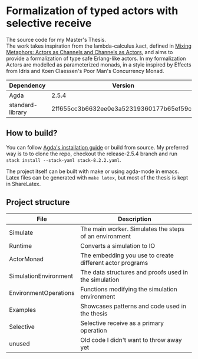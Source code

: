 # Formalization of typed actors with selective receive

The source code for my Master's Thesis.  
The work takes inspiration from the lambda-calculus λact, 
defined in [Mixing Metaphors: Actors as Channels and Channels as Actors](https://arxiv.org/abs/1611.06276),
and aims to provide a formalization of type safe Erlang-like actors.
In my formalization Actors are modelled as parameterized monads,
in a style inspired by Effects from Idris and Koen Claessen's Poor Man's Concurrency Monad.


| Dependency       | Version                                  |
|------------------|------------------------------------------|
| Agda             | 2.5.4 |
| standard-library | 2ff655cc3b6632ee0e3a52319360177b65ef59ce |

## How to build?
You can follow [Agda's installation guide](http://agda.readthedocs.io/en/latest/getting-started/installation.html)
or build from source.
My preferred way is to to clone the repo, checkout the release-2.5.4 branch and run
`stack install --stack-yaml stack-8.2.2.yaml`.

The project itself can be built with make or using agda-mode in emacs.
Latex files can be generated with `make latex`, but most of the thesis is kept in ShareLatex.

## Project structure

| File                  | Description                                              |
|-----------------------|----------------------------------------------------------|
| Simulate              | The main worker. Simulates the steps of an environment   |
| Runtime               | Converts a simulation to IO                              |
| ActorMonad            | The embedding you use to create different actor programs |
| SimulationEnvironment | The data structures and proofs used in the simulation    |
| EnvironmentOperations | Functions modifying the simulation environment           |
| Examples              | Showcases patterns and code used in the thesis           |
| Selective             | Selective receive as a primary operation                 |
| unused                | Old code I didn't want to throw away yet                 |
